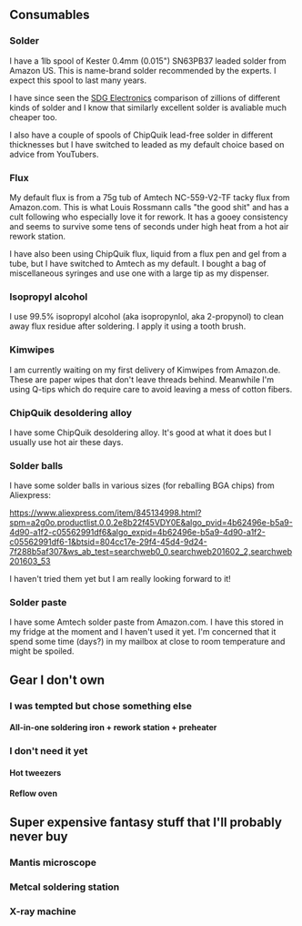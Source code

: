 ## Consumables

### Solder

I have a 1lb spool of Kester 0.4mm (0.015") SN63PB37 leaded solder
from Amazon US. This is name-brand solder recommended by the experts.
I expect this spool to last many years.

I have since seen the [SDG
Electronics](https://www.youtube.com/watch?v=zZ9wxs6xuYU) comparison
of zillions of different kinds of solder and I know that similarly
excellent solder is avaliable much cheaper too.

I also have a couple of spools of ChipQuik lead-free solder in
different thicknesses but I have switched to leaded as my default
choice based on advice from YouTubers.

### Flux

My default flux is from a 75g tub of Amtech NC-559-V2-TF tacky flux
from Amazon.com. This is what Louis Rossmann calls "the good shit" and
has a cult following who especially love it for rework. It has a gooey
consistency and seems to survive some tens of seconds under high heat
from a hot air rework station.

I have also been using ChipQuik flux, liquid from a flux pen and gel
from a tube, but I have switched to Amtech as my default. I bought a
bag of miscellaneous syringes and use one with a large tip as my
dispenser.

### Isopropyl alcohol

I use 99.5% isopropyl alcohol (aka isopropynlol, aka 2-propynol) to
clean away flux residue after soldering. I apply it using a tooth
brush.

### Kimwipes

I am currently waiting on my first delivery of Kimwipes from
Amazon.de. These are paper wipes that don't leave threads behind.
Meanwhile I'm using Q-tips which do require care to avoid leaving a
mess of cotton fibers.

### ChipQuik desoldering alloy

I have some ChipQuik desoldering alloy. It's good at what it does but I usually use hot air these days. 

### Solder balls

I have some solder balls in various sizes (for reballing BGA chips) from Aliexpress:

https://www.aliexpress.com/item/845134998.html?spm=a2g0o.productlist.0.0.2e8b22f45VDY0E&algo_pvid=4b62496e-b5a9-4d90-a1f2-c05562991df6&algo_expid=4b62496e-b5a9-4d90-a1f2-c05562991df6-1&btsid=804cc17e-29f4-45d4-9d24-7f288b5af307&ws_ab_test=searchweb0_0,searchweb201602_2,searchweb201603_53

I haven't tried them yet but I am really looking forward to it!

### Solder paste

I have some Amtech solder paste from Amazon.com. I have this stored in
my fridge at the moment and I haven't used it yet. I'm concerned that
it spend some time (days?) in my mailbox at close to room temperature
and might be spoiled.

## Gear I don't own
### I was tempted but chose something else
#### All-in-one soldering iron + rework station + preheater
### I don't need it yet
#### Hot tweezers
#### Reflow oven
## Super expensive fantasy stuff that I'll probably never buy
### Mantis microscope
### Metcal soldering station
### X-ray machine


